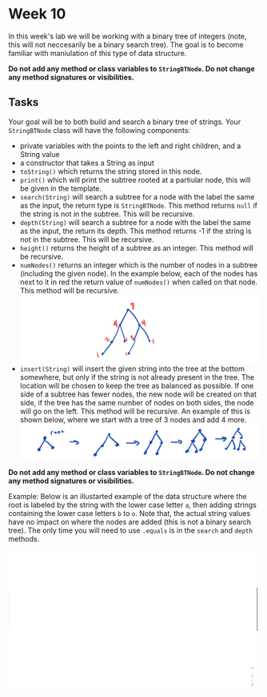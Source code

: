 # Week 10
In this week's lab we will be working with a binary tree of integers (note, this will not neccesarily be a binary search tree). 
The goal is to become familiar with maniulation of this type of data structure.

**Do not add any method or class variables to `StringBTNode`. Do not change any method signatures or visibilities.**

## Tasks
Your goal will be to both build and search a binary tree of strings. 
Your `StringBTNode` class will have the following components: 
* private variables with the points to the left and right children, and a String value
* a constructor that takes a String as input
* `toString()` which returns the string stored in this node.
* `print()` which will print the subtree rooted at a partiular node, this will be given in the template. 
* `search(String)` will search a subtree for a node with the label the same as the input, the return type is `StringBTNode`. This method returns `null` if the string is not in the subtree. This will be recursive.
* `depth(String)` will search a subtree for a node with the label the same as the input, the return its depth. This method returns -1 if the string is not in the subtree. This will be recursive.
* `height()` returns the height of a subtree as an integer. This method will be recursive. 
* `numNodes()` returns an integer which is the number of nodes in a subtree (including the given node). In the example below, each of the nodes has next to it in red the return value of `numNodes()` when called on that node. This method will be recursive. 
![numNodes Example](images/numNodesExample.png)
* `insert(String)` will insert the given string into the tree at the bottom somewhere, but only if the string is not already present in the tree. The location will be chosen to keep the tree as balanced as possible. If one side of a subtree has fewer nodes, the new node will be created on that side, if the tree has the same number of nodes on both sides, the node will go on the left. This method will be recursive.  An example of this is shown below, where we start with a tree of 3 nodes and add 4 more. 
![Adding 4 nodes](images/Adding4Nodes.png)

**Do not add any method or class variables to `StringBTNode`. Do not change any method signatures or visibilities.**

Example:
Below is an illustarted example of the data structure where the root is labeled by the string with the lower case letter `a`, 
then adding strings containing the lower case letters `b` to `o`. 
Note that, the actual string values have no impact on where the nodes are added (this is not a binary search tree). 
The only time you will need to use `.equals` is in the `search` and `depth` methods. 

![Example](images/lowerCaseLetterExample.gif)
